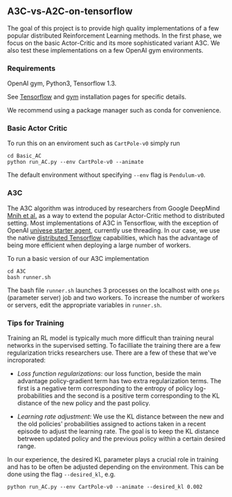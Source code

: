 ## A3C-vs-A2C-on-tensorflow

The goal of this project is to provide high quality implementations of a few popular distributed Reinforcement Learning methods. In the first phase, we focus on the basic Actor-Critic and its more sophisticated variant A3C. We also test these implementations on a few OpenAI gym environments. 

### Requirements
OpenAI gym, Python3, Tensorflow 1.3.

See [Tensorflow](https://www.tensorflow.org/install/) and [gym](https://gym.openai.com/docs/) installation pages for specific details.

We recommend using a package manager such as conda for convenience. 

### Basic Actor Critic
To run this on an enviroment such as `CartPole-v0` simply run
```
cd Basic_AC
python run_AC.py --env CartPole-v0 --animate
```
The default environment without specifying `--env` flag is `Pendulum-v0`.

### A3C

The A3C algorithm was introduced by researchers from Google DeepMind [Mnih et al.](https://arxiv.org/abs/1602.01783) as a way to extend the popular Actor-Critic method to distributed setting. Most implementations of A3C in Tensorflow, with the exception of OpenAI [univese starter agent](https://github.com/openai/universe-starter-agent), currently use threading. In our case, we use the native [distributed Tensorflow](https://www.tensorflow.org/deploy/distributed) capabilities, which has the advantage of being more efficient when deploying a large number of workers.

To run a basic version of our A3C implementation
```
cd A3C
bash runner.sh
```
The bash file `runner.sh` launches 3 processes on the localhost with one `ps` (parameter server) job and two workers. To increase the number of workers or servers, edit the appropriate variables in `runner.sh`.

### Tips for Training 

Training an RL model is typically much more difficult than training neural networks in the supervised setting. To facilliate the training there are a few regularization tricks researchers use. There are a few of these that we've incroporated:

* _Loss function regularizations_: our loss function, beside the main advantage policy-gradient term has two extra regularization terms. The first is a negative term corresponding to the entropy of policy log-probabilities and the second is a positive term corresponding to the KL distance of the new policy and the past policy. 

* _Learning rate adjustment_: We use the KL distance between the new and the old policies' probabilities assigned to actions taken in a recent episode to adjust the learning rate. The goal is to keep the KL distance betrween updated policy and the previous policy within a certain desired range.

In our experience, the desired KL parameter plays a crucial role in training and has to be often be adjusted depending on the environment. This can be done using the flag `--desired_kl`, e.g.
```
python run_AC.py --env CartPole-v0 --animate --desired_kl 0.002 
```



